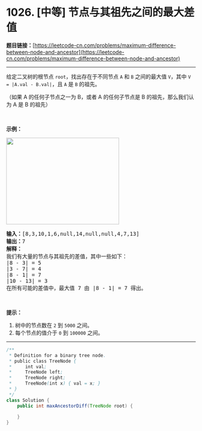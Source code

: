 # 1026. [中等] 节点与其祖先之间的最大差值

**题目链接：**[https://leetcode-cn.com/problems/maximum-difference-between-node-and-ancestor](https://leetcode-cn.com/problems/maximum-difference-between-node-and-ancestor)

---

<div class="content__1Y2H">
 <div class="notranslate">
  <p>给定二叉树的根节点&nbsp;<code>root</code>，找出存在于不同节点&nbsp;<code>A</code> 和&nbsp;<code>B</code>&nbsp;之间的最大值 <code>V</code>，其中&nbsp;<code>V = |A.val - B.val|</code>，且&nbsp;<code>A</code>&nbsp;是&nbsp;<code>B</code>&nbsp;的祖先。</p> 
  <p>（如果 A 的任何子节点之一为 B，或者 A 的任何子节点是 B 的祖先，那么我们认为 A 是 B 的祖先）</p> 
  <p>&nbsp;</p> 
  <p><strong>示例：</strong></p> 
  <p><img style="height: 230px; width: 300px;" src="/aliyun-lc-upload/uploads/2019/04/12/2whqcep.jpg" alt=""></p> 
  <pre class="language-text"><strong>输入：</strong>[8,3,10,1,6,null,14,null,null,4,7,13]
<strong>输出：</strong>7
<strong>解释： </strong>
我们有大量的节点与其祖先的差值，其中一些如下：
|8 - 3| = 5
|3 - 7| = 4
|8 - 1| = 7
|10 - 13| = 3
在所有可能的差值中，最大值 7 由 |8 - 1| = 7 得出。
</pre> 
  <p>&nbsp;</p> 
  <p><strong>提示：</strong></p> 
  <ol> 
   <li>树中的节点数在&nbsp;<code>2</code>&nbsp;到&nbsp;<code>5000</code>&nbsp;之间。</li> 
   <li>每个节点的值介于&nbsp;<code>0</code>&nbsp;到&nbsp;<code>100000</code>&nbsp;之间。</li> 
  </ol> 
 </div>
</div>

---

```java
/**
 * Definition for a binary tree node.
 * public class TreeNode {
 *     int val;
 *     TreeNode left;
 *     TreeNode right;
 *     TreeNode(int x) { val = x; }
 * }
 */
class Solution {
    public int maxAncestorDiff(TreeNode root) {
        
    }
}
```